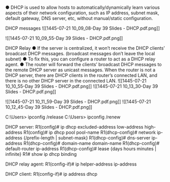 ● DHCP is used to allow hosts to automatically/dynamically learn various aspects of their network configuration, such as IP address, subnet mask, default gateway, DNS server, etc, without manual/static configuration.

DHCP messages
![[1445-07-21 10_09_08-Day 39 Slides - DHCP.pdf.png]]

![[1445-07-21 10_09_55-Day 39 Slides - DHCP.pdf.png]]


DHCP Relay
● If the server is centralized, it won’t receive the DHCP clients’ broadcast DHCP messages. (broadcast messages don’t leave the local subnet) 
● To fix this, you can configure a router to act as a DHCP relay agent. 
● The router will forward the clients’ broadcast DHCP messages to the remote DHCP server as unicast messages.
When the router is not a DHCP server, there are DHCP clients in the router’s connected LAN, and there is no other DHCP server in the connected LAN.
![[1445-07-21 10_10_55-Day 39 Slides - DHCP.pdf.png]]
![[1445-07-21 10_13_30-Day 39 Slides - DHCP.pdf.png]]


![[1445-07-21 10_11_59-Day 39 Slides - DHCP.pdf.png]]
![[1445-07-21 10_12_45-Day 39 Slides - DHCP.pdf.png]]


C:\Users> ipconfig /release 
C:\Users> ipconfig /renew 

DHCP server:
		R1(config)# ip dhcp excluded-address low-address high-address 
		R1(config)# ip dhcp pool pool-name 
		R1(dhcp-config)# network ip-address {/prefix-length | subnet-mask} 
		R1(dhcp-config)# dns-server ip-address 
		R1(dhcp-config)# domain-name domain-name 
		R1(dhcp-config)# default-router ip-address 
		R1(dhcp-config)# lease {days hours minutes | infinite} R1# show ip dhcp binding

DHCP relay agent:
		R1(config-if)# ip helper-address ip-address

DHCP client:
		R1(config-if)# ip address dhcp